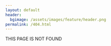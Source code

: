 ```yaml
---
layout: default
header:
  bgimage: /assets/images/feature/header.png
permalink: /404.html
---
```


THIS PAGE IS NOT FOUND
